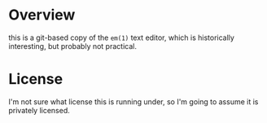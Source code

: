 # Overview

this is a git-based copy of the `em(1)` text editor, which is historically
interesting, but probably not practical.

# License

I'm not sure what license this is running under, so I'm going to assume
it is privately licensed. 

